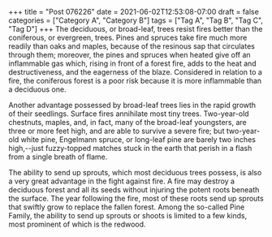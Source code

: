 +++
title = "Post 076226"
date = 2021-06-02T12:53:08-07:00
draft = false
categories = ["Category A", "Category B"]
tags = ["Tag A", "Tag B", "Tag C", "Tag D"]
+++
The deciduous, or broad-leaf, trees resist fires better than the coniferous, or evergreen, trees. Pines and spruces take fire much more readily than oaks and maples, because of the resinous sap that circulates through them; moreover, the pines and spruces when heated give off an inflammable gas which, rising in front of a forest fire, adds to the heat and destructiveness, and the eagerness of the blaze. Considered in relation to a fire, the coniferous forest is a poor risk because it is more inflammable than a deciduous one.

Another advantage possessed by broad-leaf trees lies in the rapid growth of their seedlings. Surface fires annihilate most tiny trees. Two-year-old chestnuts, maples, and, in fact, many of the broad-leaf youngsters, are three or more feet high, and are able to survive a severe fire; but two-year-old white pine, Engelmann spruce, or long-leaf pine are barely two inches high,--just fuzzy-topped matches stuck in the earth that perish in a flash from a single breath of flame.

The ability to send up sprouts, which most deciduous trees possess, is also a very great advantage in the fight against fire. A fire may destroy a deciduous forest and all its seeds without injuring the potent roots beneath the surface. The year following the fire, most of these roots send up sprouts that swiftly grow to replace the fallen forest. Among the so-called Pine Family, the ability to send up sprouts or shoots is limited to a few kinds, most prominent of which is the redwood.
